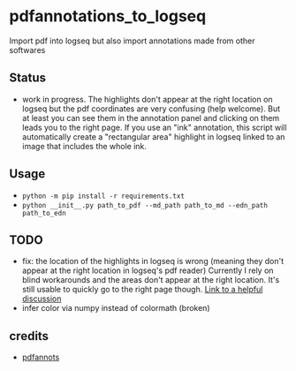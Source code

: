 # pdfannotations_to_logseq
Import pdf into logseq but also import annotations made from other softwares

## Status
* work in progress. The highlights don't appear at the right location on logseq but the pdf coordinates are very confusing (help welcome). But at least you can see them in the annotation panel and clicking on them leads you to the right page. If you use an "ink" annotation, this script will automatically create a "rectangular area" highlight in logseq linked to an image that includes the whole ink.

## Usage
* `python -m pip install -r requirements.txt`
* `python __init__.py path_to_pdf --md_path path_to_md --edn_path path_to_edn`

## TODO
* fix: the location of the highlights in logseq is wrong (meaning they don't appear at the right location in logseq's pdf reader) Currently I rely on blind workarounds and the areas don't appear at the right location. It's still usable to quickly go to the right page though. [Link to a helpful discussion](https://github.com/e-zz/logseq-pdf-extract/discussions/3#discussioncomment-7888760)
* infer color via numpy instead of colormath (broken)


## credits
* [pdfannots](https://github.com/0xabu/pdfannots/)
